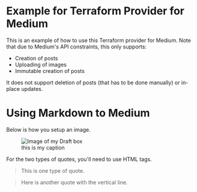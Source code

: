 # Example for Terraform Provider for Medium

This is an example of how to use this Terraform provider for Medium. Note that
due to Medium's API constraints, this only supports:

- Creation of posts
- Uploading of images
- Immutable creation of posts

It does not support deletion of posts (that has to be done manually) or in-place
updates.

# Using Markdown to Medium

Below is how you setup an image.

<figure tabindex="0" contenteditable="false" class="graf graf--figure graf-after--p is-mediaFocused is-selected">
<div class="aspectRatioPlaceholder">
<img class="graf-image" alt="Image of my Draft box" src="${image_url}">
<div class="crosshair u-ignoreBlock">
</div></div>
<figcaption class="imageCaption" contenteditable="true" data-default-value="Type caption for image (optional)">this is my caption</figcaption>
</figure>

For the two types of quotes, you'll need to use HTML tags.

<blockquote class="graf graf--pullquote graf-after--blockquote graf--trailing is-selected">This is one type of quote.</blockquote>

<blockquote class="graf graf--blockquote graf-after--p">Here is another quote with the vertical line.</blockquote>